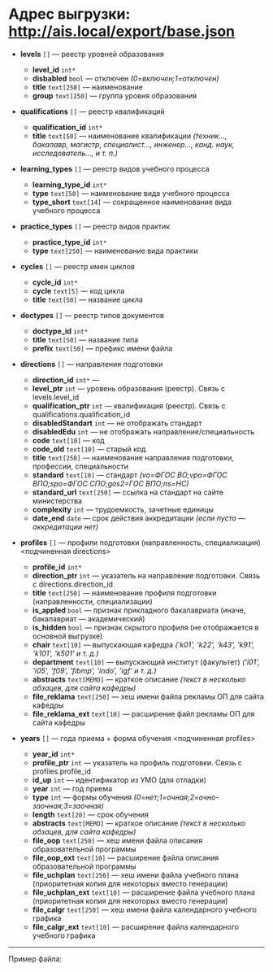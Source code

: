 # Адрес выгрузки: http://ais.local/export/base.json


- __levels__ `[]` — реестр уровней образования
  - __level_id__ `int*`
  - __disbabled__ `bool` — отключен _(0=включен;1=отключен)_
  - __title__ `text[250]` — наименование
  - __group__ `text[250]` — группа уровня образования

- __qualifications__ `[]` — реестр квалификаций
  - __qualification_id__ `int*`
  - __title__ `text[50]` — наименование квалификации _(техник..., бакалавр, магистр, специалист..., инженер..., канд. наук, исследователь..., и т. п.)_

- __learning_types__ `[]` — реестр видов учебного процесса
  - __learning_type_id__ `int*`
  - __type__ `text[50]` — наименование вида учебного процесса
  - __type_short__ `text[14]` — сокращенное наименование вида учебного процесса

- __practice_types__ `[]` — реестр видов практик
  - __practice_type_id__ `int*`
  - __type__ `text[250]` — наименование вида практики

- __cycles__ `[]` — реестр имен циклов
  - __cycle_id__ `int*`
  - __cycle__ `text[5]` — код цикла
  - __title__ `text[50]` — название цикла

- __doctypes__ `[]` — реестр типов документов
  - __doctype_id__ `int*`
  - __title__ `text[50]` — название типа
  - __prefix__ `text[50]` — префикс имени файла

- __directions__ `[]` — направления подготовки
  - __direction_id__ `int*` — 
  - __level_ptr__ `int` — уровень образования (реестр). Связь с levels.level_id
  - __qualification_ptr__ `int` — квалификация (реестр). Связь с qualifications.qualification_id
  - __disabledStandart__ `int` — не отображать стандарт
  - __disabledEdu__ `int` — не отображать направление/специальность
  - __code__ `text[10]` — код
  - __code_old__ `text[10]` — старый код
  - __title__ `text[250]` — наименование направления подготовки, профессии, специальности
  - __standard__ `text[10]` — стандарт _(vo=ФГОС ВО;vpo=ФГОС ВПО;spo=ФГОС СПО;gos2=ГОС ВПО;ns=НС)_
  - __standard_url__ `text[250]` — ссылка на стандарт на сайте министерства
  - __complexity__ `int` — трудоемкость, зачетные единицы
  - __date_end__ `date` — срок действия аккредитации _(если пусто — аккредитации нет)_

- __profiles__ `[]` — профили подготовки (направленность, специализация) <подчиненная directions>
  - __profile_id__ `int*`
  - __direction_ptr__ `int` — указатель на направление подготовки. Связь с directions.direction_id
  - __title__ `text[250]` — наименование профиля подготовки (направленности, специализации)
  - __is_appled__ `bool` — признак прикладного бакалавриата (иначе, бакалавриат — академический)
  - __is_hidden__ `bool` — признак скрытого профиля (не отображается в основной выгрузке)
  - __chair__ `text[10]` — выпускающая кафедра _('k01', 'k22', 'k43', 'k91', 'k101', 'k501' и т. д.)_
  - __department__ `text[10]` — выпускающий институт (факультет) _('i01', 'i05', 'f09', 'fibmp', 'indo', 'igf' и т. д.)_
  - __abstracts__ `text[MEMO]` — краткое описание _(текст в несколько абзацев, для сайта кафедры)_
  - __file_reklama__ `text[250]` — хеш имени файла рекламы ОП для сайта кафедры
  - __file_reklama_ext__ `text[10]` — расширение файл рекламы ОП для сайта кафедры

- __years__ `[]` — года приема + форма обучения <подчиненная profiles>
  - __year_id__ `int*`
  - __profile_ptr__ `int` — указатель на профиль подготовки. Связь с profiles.profile_id
  - __id_up__ `int` — идентификатор из УМО (для отладки)
  - __year__ `int` — год приема
  - __type__ `int` — формы обучения _(0=нет;1=очная;2=очно-заочная;3=заочная)_
  - __length__ `text[20]` — срок обучения
  - __abstracts__ `text[MEMO]` — краткое описание _(текст в несколько абзацев, для сайта кафедры)_
  - __file_oop__ `text[250]` — хеш имени файла описания образовательной программы
  - __file_oop_ext__ `text[10]` — расширение файла описания образовательной программы
  - __file_uchplan__ `text[250]` — хеш имени файла учебного плана (приоритетная копия для некоторых вместо генерации)
  - __file_uchplan_ext__ `text[10]` — расширение файла учебного плана (приоритетная копия для некоторых вместо генерации)
  - __file_calgr__ `text[250]` — хеш имени файла календарного учебного графика
  - __file_calgr_ext__ `text[10]` — расширение файла календарного учебного графика


---
Пример файла: 
